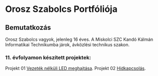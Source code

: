 # Orosz Szabolcs Portfóliója
## Bemutatkozás 
Orosz Szabolcs vagyok, jelenleg 16 éves. A Miskolci SZC Kandó Kálmán Informatikai Technikumba járok, ávközlési technikus szakon. 
### 11. évfolyamon készített projektek:

Projekt 01 [Vezeték nélküli LED meghajtása](https://oroszszr.github.io/portfolio/11/projekt01). 
Projekt 02 [Hídkapcsolás](https://oroszszr.github.io/portfolio/11/projekt02). 
